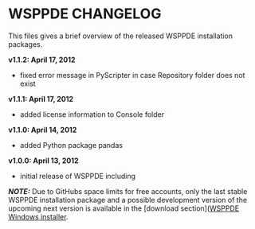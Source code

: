 # WSPPDE CHANGELOG
This files gives a brief overview of the released WSPPDE installation packages.

**v1.1.2: April 17, 2012**
- fixed error message in PyScripter in case Repository folder does not exist

**v1.1.1: April 17, 2012**
- added license information to Console folder
	
**v1.1.0: April 14, 2012**
- added Python package pandas

**v1.0.0: April 13, 2012**
- initial release of WSPPDE including

***NOTE:*** Due to GitHubs space limits for free accounts, only the last stable WSPPDE installation package and a possible development version of the upcoming next version is available in the [download section]([WSPPDE Windows installer](https://github.com/cwsoft/cwsoft-WSPPDE/downloads).
